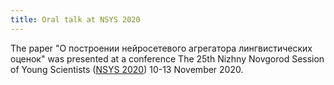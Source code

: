 ```yaml
---
title: Oral talk at NSYS 2020
---
```


The paper "О построении нейросетевого агрегатора лингвистических оценок" was 
presented at a conference
The 25th Nizhny Novgorod Session of Young Scientists
([NSYS 2020](http://sessiann.ru/news/124)) 10-13 November 2020. 
